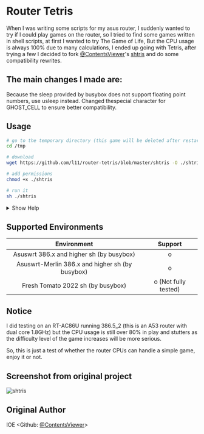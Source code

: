 # Router Tetris

When I was writing some scripts for my asus router, I suddenly wanted to try if I could play games on the router, so I tried to find some games written in shell scripts, at first I wanted to try The Game of Life, But the CPU usage is always 100% due to many calculations, I ended up going with Tetris, after trying a few I decided to fork [@ContentsViewer](https://github.com/ContentsViewer)'s [shtris](https://github.com/ContentsViewer/shtris) and do some compatibility rewrites.


## The main changes I made are:

Because the sleep provided by busybox does not support floating point numbers, use usleep instead.
Changed thespecial character for GHOST_CELL to ensure better compatibility.


## Usage

```sh
# go to the temporary directory (this game will be deleted after restarting the router)
cd /tmp

# download
wget https://github.com/l11/router-tetris/blob/master/shtris -O ./shtris

# add permissions
chmod +x ./shtris

# run it
sh ./shtris
```

<details>
<summary>Show Help</summary>

```shellsession

$ ./shtris -h
Usage: shtris [options]

Options:
 -d, --debug          debug mode
 -l, --level <LEVEL>  game level (default=1). range from 1 to 15
 --rotation <MODE>    use 'Super' or 'Classic' rotation system
                      MODE can be 'super'(default) or 'classic'
 --lockdown <RULE>    Three rulesets —Infinite Placement, Extended, and Classic—
                      dictate the conditions for Lock Down.
                      RULE can be 'extended'(default), 'infinite', 'classic'
 --seed <SEED>        random seed to determine the order of Tetriminos.
                      range from 1 to 4294967295.
 --no-color           don't display colors
 --no-beep            disable beep
 --hide-help          don't show help on start
 -h, --help     display this help and exit
 -V, --version  output version infromation and exit
 
Version:
 3.0.0
```

</details>


## Supported Environments

| Environment                                       | Support              |
| :-----------------------------------------------: | :------------------: |
| Asuswrt 386.x and higher  sh (by busybox)         | o                    |
| Asuswrt-Merlin 386.x and higher  sh (by busybox)  | o                    |
| Fresh Tomato 2022 sh (by busybox)                 | o (Not fully tested) |


 ## Notice
 
I did testing on an RT-AC86U running 386.5_2 (this is an A53 router with dual core 1.8GHz) but the CPU usage is still over 80% in play and stutters as the difficulty level of the game increases will be more serious.

So, this is just a test of whether the router CPUs can handle a simple game, enjoy it or not.



## Screenshot from original project
![shtris](https://contentsviewer.work/Master/ShellScript/Apps/Tetris/Images/shtris.jpg)

 
## Original Author

IOE <Github: [@ContentsViewer](https://github.com/ContentsViewer)>

